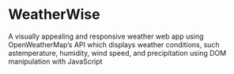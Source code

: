 # WeatherWise
A visually appealing and responsive weather web app using OpenWeatherMap’s API which displays weather conditions, such astemperature, humidity, wind speed, and precipitation using DOM manipulation with JavaScript
